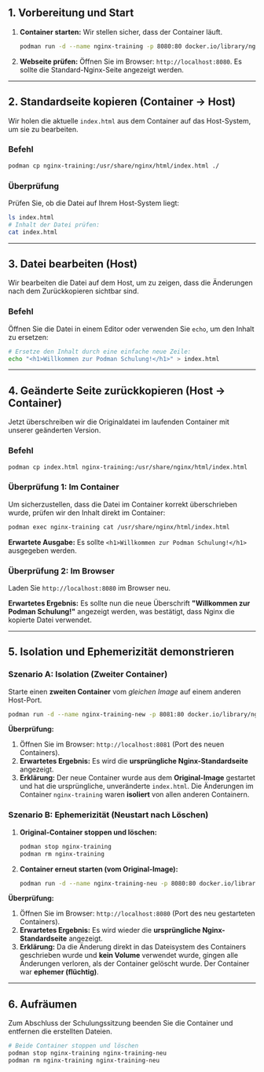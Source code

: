 ## 1. Vorbereitung und Start

1.  **Container starten:** Wir stellen sicher, dass der Container läuft.
    ```bash
    podman run -d --name nginx-training -p 8080:80 docker.io/library/nginx:latest
    ```
2.  **Webseite prüfen:** Öffnen Sie im Browser: `http://localhost:8080`. Es sollte die Standard-Nginx-Seite angezeigt werden.

-----

## 2. Standardseite kopieren (Container → Host)

Wir holen die aktuelle `index.html` aus dem Container auf das Host-System, um sie zu bearbeiten.

### Befehl

```bash
podman cp nginx-training:/usr/share/nginx/html/index.html ./
```

### Überprüfung

Prüfen Sie, ob die Datei auf Ihrem Host-System liegt:

```bash
ls index.html
# Inhalt der Datei prüfen:
cat index.html
```

-----

## 3. Datei bearbeiten (Host)

Wir bearbeiten die Datei auf dem Host, um zu zeigen, dass die Änderungen nach dem Zurückkopieren sichtbar sind.

### Befehl

Öffnen Sie die Datei in einem Editor oder verwenden Sie `echo`, um den Inhalt zu ersetzen:

```bash
# Ersetze den Inhalt durch eine einfache neue Zeile:
echo "<h1>Willkommen zur Podman Schulung!</h1>" > index.html
```

-----

## 4. Geänderte Seite zurückkopieren (Host → Container)

Jetzt überschreiben wir die Originaldatei im laufenden Container mit unserer geänderten Version.

### Befehl

```bash
podman cp index.html nginx-training:/usr/share/nginx/html/index.html
```

### Überprüfung 1: Im Container

Um sicherzustellen, dass die Datei im Container korrekt überschrieben wurde, prüfen wir den Inhalt direkt im Container:

```bash
podman exec nginx-training cat /usr/share/nginx/html/index.html
```

**Erwartete Ausgabe:** Es sollte `<h1>Willkommen zur Podman Schulung!</h1>` ausgegeben werden.

### Überprüfung 2: Im Browser

Laden Sie `http://localhost:8080` im Browser neu.

**Erwartetes Ergebnis:** Es sollte nun die neue Überschrift **"Willkommen zur Podman Schulung\!"** angezeigt werden, was bestätigt, dass Nginx die kopierte Datei verwendet.

-----

## 5. Isolation und Ephemerizität demonstrieren

### Szenario A: Isolation (Zweiter Container)

Starte einen **zweiten Container** vom *gleichen Image* auf einem anderen Host-Port.

```bash
podman run -d --name nginx-training-new -p 8081:80 docker.io/library/nginx:latest
```

**Überprüfung:**

1.  Öffnen Sie im Browser: `http://localhost:8081` (Port des neuen Containers).
2.  **Erwartetes Ergebnis:** Es wird die **ursprüngliche Nginx-Standardseite** angezeigt.
3.  **Erklärung:** Der neue Container wurde aus dem **Original-Image** gestartet und hat die ursprüngliche, unveränderte `index.html`. Die Änderungen im Container `nginx-training` waren **isoliert** von allen anderen Containern.

### Szenario B: Ephemerizität (Neustart nach Löschen)

1.  **Original-Container stoppen und löschen:**
    ```bash
    podman stop nginx-training
    podman rm nginx-training
    ```
2.  **Container erneut starten (vom Original-Image):**
    ```bash
    podman run -d --name nginx-training-neu -p 8080:80 docker.io/library/nginx:latest
    ```

**Überprüfung:**

1.  Öffnen Sie im Browser: `http://localhost:8080` (Port des neu gestarteten Containers).
2.  **Erwartetes Ergebnis:** Es wird wieder die **ursprüngliche Nginx-Standardseite** angezeigt.
3.  **Erklärung:** Da die Änderung direkt in das Dateisystem des Containers geschrieben wurde und **kein Volume** verwendet wurde, gingen alle Änderungen verloren, als der Container gelöscht wurde. Der Container war **ephemer (flüchtig)**.

-----

## 6. Aufräumen

Zum Abschluss der Schulungssitzung beenden Sie die Container und entfernen die erstellten Dateien.

```bash
# Beide Container stoppen und löschen
podman stop nginx-training nginx-training-neu
podman rm nginx-training nginx-training-neu
```
